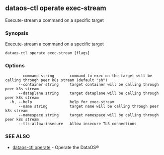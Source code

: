 ## dataos-ctl operate exec-stream

Execute-stream a command on a specific target

### Synopsis

Execute-stream a command on a specific target

```
dataos-ctl operate exec-stream [flags]
```

### Options

```
      --command string       command to exec on the target will be calling through peer k8s stream (default "sh")
      --container string     target container will be calling through peer k8s stream
      --dataplane string     target dataplane will be calling through peer k8s stream
  -h, --help                 help for exec-stream
      --name string          target name will be calling through peer k8s stream
      --namespace string     target namespace will be calling through peer k8s stream
      --tls-allow-insecure   Allow insecure TLS connections
```

### SEE ALSO

* [dataos-ctl operate](dataos-ctl_operate.md)	 - Operate the DataOS®

